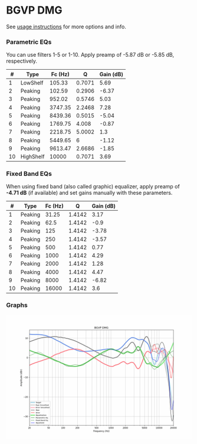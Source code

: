 # BGVP DMG
See [usage instructions](https://github.com/jaakkopasanen/AutoEq#usage) for more options and info.

### Parametric EQs
You can use filters 1-5 or 1-10. Apply preamp of -5.87 dB or -5.85 dB, respectively.

|   # | Type      |   Fc (Hz) |      Q |   Gain (dB) |
|-----|-----------|-----------|--------|-------------|
|   1 | LowShelf  |    105.33 | 0.7071 |        5.69 |
|   2 | Peaking   |    102.59 | 0.2906 |       -6.37 |
|   3 | Peaking   |    952.02 | 0.5746 |        5.03 |
|   4 | Peaking   |   3747.35 | 2.2468 |        7.28 |
|   5 | Peaking   |   8439.36 | 0.5015 |       -5.04 |
|   6 | Peaking   |   1769.75 | 4.008  |       -0.87 |
|   7 | Peaking   |   2218.75 | 5.0002 |        1.3  |
|   8 | Peaking   |   5449.65 | 6      |       -1.12 |
|   9 | Peaking   |   9613.47 | 2.6686 |       -1.85 |
|  10 | HighShelf |  10000    | 0.7071 |        3.69 |

### Fixed Band EQs
When using fixed band (also called graphic) equalizer, apply preamp of **-4.71 dB** (if available) and set gains manually with these parameters.

|   # | Type    |   Fc (Hz) |      Q |   Gain (dB) |
|-----|---------|-----------|--------|-------------|
|   1 | Peaking |     31.25 | 1.4142 |        3.17 |
|   2 | Peaking |     62.5  | 1.4142 |       -0.9  |
|   3 | Peaking |    125    | 1.4142 |       -3.78 |
|   4 | Peaking |    250    | 1.4142 |       -3.57 |
|   5 | Peaking |    500    | 1.4142 |        0.77 |
|   6 | Peaking |   1000    | 1.4142 |        4.29 |
|   7 | Peaking |   2000    | 1.4142 |        1.28 |
|   8 | Peaking |   4000    | 1.4142 |        4.47 |
|   9 | Peaking |   8000    | 1.4142 |       -6.82 |
|  10 | Peaking |  16000    | 1.4142 |        3.6  |

### Graphs
![](./BGVP%20DMG.png)
